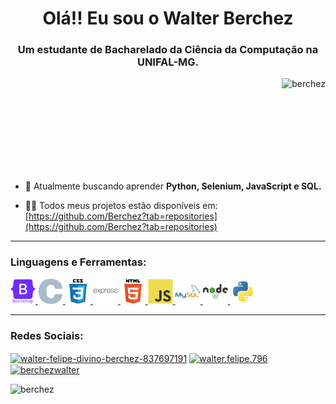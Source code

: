 <h1 align="center">Olá!! Eu sou o Walter Berchez</h1>
<h3 align="center">Um estudante de Bacharelado da Ciência da Computação na UNIFAL-MG.</h3>

<p>
  &nbsp;<img align="right" src="https://github-readme-stats.vercel.app/api/top-langs?username=berchez&show_icons=true&locale=en&theme=tokyonight&layout=compact" alt="berchez" />
</p>

<br></br>
<br></br>
---

- 🌱 Atualmente buscando aprender **Python, Selenium, JavaScript e SQL.**

- 👨‍💻 Todos meus projetos estão disponíveis em: [https://github.com/Berchez?tab=repositories](https://github.com/Berchez?tab=repositories)

---

<h3 align="left">Linguagens e Ferramentas:</h3>
<p align="left"> <a href="https://getbootstrap.com" target="_blank"> <img src="https://raw.githubusercontent.com/devicons/devicon/master/icons/bootstrap/bootstrap-plain-wordmark.svg" alt="bootstrap" width="40" height="40"/> </a> <a href="https://www.cprogramming.com/" target="_blank"> <img src="https://raw.githubusercontent.com/devicons/devicon/master/icons/c/c-original.svg" alt="c" width="40" height="40"/> </a> <a href="https://www.w3schools.com/css/" target="_blank"> <img src="https://raw.githubusercontent.com/devicons/devicon/master/icons/css3/css3-original-wordmark.svg" alt="css3" width="40" height="40"/> </a> <a href="https://expressjs.com" target="_blank"> <img src="https://raw.githubusercontent.com/devicons/devicon/master/icons/express/express-original-wordmark.svg" alt="express" width="40" height="40"/> </a> <a href="https://www.w3.org/html/" target="_blank"> <img src="https://raw.githubusercontent.com/devicons/devicon/master/icons/html5/html5-original-wordmark.svg" alt="html5" width="40" height="40"/> </a> <a href="https://developer.mozilla.org/en-US/docs/Web/JavaScript" target="_blank"> <img src="https://raw.githubusercontent.com/devicons/devicon/master/icons/javascript/javascript-original.svg" alt="javascript" width="40" height="40"/> </a> <a href="https://www.mysql.com/" target="_blank"> <img src="https://raw.githubusercontent.com/devicons/devicon/master/icons/mysql/mysql-original-wordmark.svg" alt="mysql" width="40" height="40"/> </a> <a href="https://nodejs.org" target="_blank"> <img src="https://raw.githubusercontent.com/devicons/devicon/master/icons/nodejs/nodejs-original-wordmark.svg" alt="nodejs" width="40" height="40"/> </a> <a href="https://www.python.org" target="_blank"> <img src="https://raw.githubusercontent.com/devicons/devicon/master/icons/python/python-original.svg" alt="python" width="40" height="40"/> </a> </p>

---

<h3 align="left">Redes Sociais:</h3>
<p align="left">
<a href="https://linkedin.com/in/walter-felipe-divino-berchez-837697191" target="blank"><img align="center" src="https://cdn.jsdelivr.net/npm/simple-icons@3.0.1/icons/linkedin.svg" alt="walter-felipe-divino-berchez-837697191" height="30" width="40" /></a>
<a href="https://fb.com/walter.felipe.796" target="blank"><img align="center" src="https://cdn.jsdelivr.net/npm/simple-icons@3.0.1/icons/facebook.svg" alt="walter.felipe.796" height="30" width="40" /></a>
<a href="https://instagram.com/berchezwalter" target="blank"><img align="center" src="https://cdn.jsdelivr.net/npm/simple-icons@3.0.1/icons/instagram.svg" alt="berchezwalter" height="30" width="40" /></a>
</p>
<p align="left"> <img src="https://komarev.com/ghpvc/?username=berchez&label=Profile%20views&color=0e75b6&style=flat" alt="berchez" /> </p>
